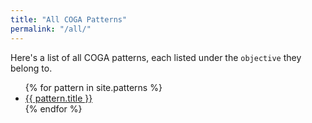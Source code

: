```yaml
---
title: "All COGA Patterns"
permalink: "/all/"
---
```


Here's a list of all COGA patterns, each listed under the `objective` they belong to.

<ul>
{% for pattern in site.patterns %}
<li><a href="{{ pattern.url }}">{{ pattern.title }}</a></li>
{% endfor %}
</ul>